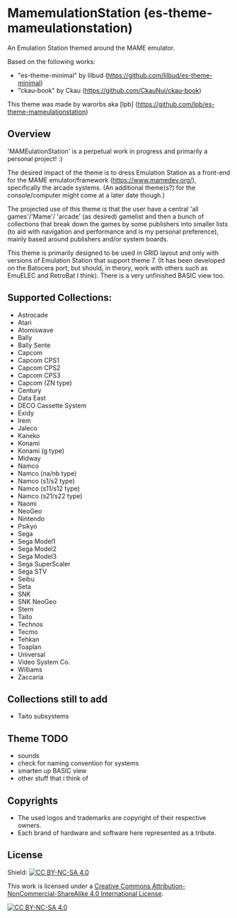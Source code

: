 # MamemulationStation (es-theme-mameulationstation)
An Emulation Station themed around the MAME emulator.

Based on the following works:
- "es-theme-minimal" by lilbud (https://github.com/lilbud/es-theme-minimal)
- "ckau-book" by Ckau (https://github.com/CkauNui/ckau-book)

This theme was made by warorbs aka [lpb] (https://github.com/lpb/es-theme-mameulationstation)

## Overview

'MAMEulationStation' is a perpetual work in progress and primarily a personal project! :)

The desired impact of the theme is to dress Emulation Station as a front-end for the MAME emulator/framework (https://www.mamedev.org/), specifically the arcade systems.
(An additional theme(s?) for the console/computer might come at a later date though.)

The projected use of this theme is that the user have a central 'all games'/'Mame'/ 'arcade' (as desired) gamelist and then a bunch of collections that break down the games by some publishers into smaller lists (to aid with navigation and performance and is my personal preference), mainly based around publishers and/or system boards.

This theme is primarily designed to be used in GRID layout and only with versions of Emulation Station that support theme <formatVersion> 7. (It has been developed on the Batocera port, but should, in theory, work with others such as EmuELEC and RetroBat I think). 
There is a very unfinished BASIC view too.

## Supported Collections:
- Astrocade
- Atari
- Atomiswave
- Bally
- Bally Sente
- Capcom
- Capcom CPS1
- Capcom CPS2
- Capcom CPS3
- Capcom (ZN type)
- Century
- Data East
- DECO Cassette System
- Exidy
- Irem
- Jaleco
- Kaneko
- Konami
- Konami (g type)
- Midway
- Namco
- Namco (na/nb type)
- Namco (s1/s2 type)
- Namco (s11/s12 type)
- Namco (s21/s22 type)
- Naomi
- NeoGeo
- Nintendo
- Psikyo
- Sega
- Sega Model1
- Sega Model2
- Sega Model3
- Sega SuperScaler
- Sega STV
- Seibu
- Seta
- SNK
- SNK NeoGeo
- Stern
- Taito
- Technos
- Tecmo
- Tehkan
- Toaplan
- Universal
- Video System Co.
- Williams
- Zaccaria
  
## Collections still to add
- Taito subsystems

## Theme TODO
- sounds
- check for naming convention for systems
- smarten up BASIC view
- other stuff that i think of

## Copyrights
- The used logos and trademarks are copyright of their respective owners.
- Each brand of hardware and software here represented as a tribute.

## License
Shield: [![CC BY-NC-SA 4.0][cc-by-nc-sa-shield]][cc-by-nc-sa]

This work is licensed under a
[Creative Commons Attribution-NonCommercial-ShareAlike 4.0 International License][cc-by-nc-sa].

[![CC BY-NC-SA 4.0][cc-by-nc-sa-image]][cc-by-nc-sa]

[cc-by-nc-sa]: http://creativecommons.org/licenses/by-nc-sa/4.0/
[cc-by-nc-sa-image]: https://licensebuttons.net/l/by-nc-sa/4.0/88x31.png
[cc-by-nc-sa-shield]: https://img.shields.io/badge/License-CC%20BY--NC--SA%204.0-lightgrey.svg
